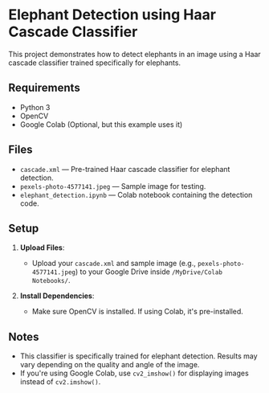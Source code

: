 # Elephant Detection using Haar Cascade Classifier

This project demonstrates how to detect elephants in an image using a Haar cascade classifier trained specifically for elephants.

## Requirements

- Python 3
- OpenCV
- Google Colab (Optional, but this example uses it)

## Files

- `cascade.xml` — Pre-trained Haar cascade classifier for elephant detection.
- `pexels-photo-4577141.jpeg` — Sample image for testing.
- `elephant_detection.ipynb` — Colab notebook containing the detection code.

## Setup

1. **Upload Files**:
   - Upload your `cascade.xml` and sample image (e.g., `pexels-photo-4577141.jpeg`) to your Google Drive inside `/MyDrive/Colab Notebooks/`.

2. **Install Dependencies**:
   - Make sure OpenCV is installed. If using Colab, it's pre-installed.

## Notes

- This classifier is specifically trained for elephant detection. Results may vary depending on the quality and angle of the image.
- If you're using Google Colab, use `cv2_imshow()` for displaying images instead of `cv2.imshow()`.




